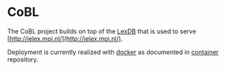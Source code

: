 # CoBL

The CoBL project builds on top of the [LexDB](https://bitbucket.org/evoling/lexdb)
that is used to serve [http://ielex.mpi.nl/](http://ielex.mpi.nl/).

Deployment is currently realized with [docker](https://www.docker.com/)
as documented in [container](https://github.com/lingdb/container) repository.
